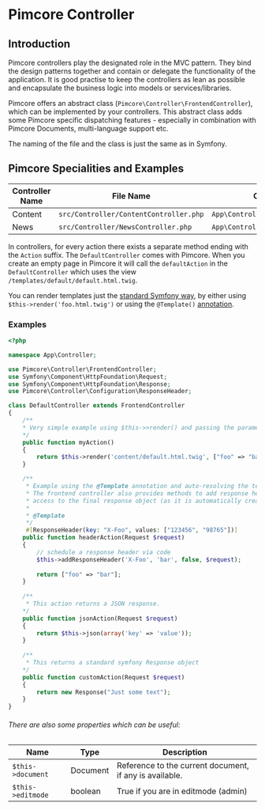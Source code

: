 # Pimcore Controller

## Introduction

Pimcore controllers play the designated role in the MVC pattern. They bind the design patterns together and contain or delegate 
the functionality of the application. It is good practise to keep the controllers as lean as possible and encapsulate
the business logic into models or services/libraries. 

Pimcore offers an abstract class (`Pimcore\Controller\FrontendController`), which can be implemented by your controllers.
This abstract class adds some Pimcore specific dispatching features - especially in combination with Pimcore Documents,
multi-language support etc. 

The naming of the file and the class is just the same as in Symfony. 

## Pimcore Specialities and Examples

| Controller Name | File Name                   | Class Name        | Default View Directory               |
|-----------------|-----------------------------|-------------------|--------------------------------------|
| Content         | `src/Controller/ContentController.php` | `App\Controller\ContentController` | `/templates/content` |
| News            | `src/Controller/NewsController.php`    | `App\Controller\NewsController`    | `/templates/news`    |

In controllers, for every action there exists a separate method ending with the `Action` suffix. 
The `DefaultController` comes with Pimcore. When you create an empty page in Pimcore it will call 
the `defaultAction` in the `DefaultController` which uses the view `/templates/default/default.html.twig`. 

You can render templates just the [standard Symfony way](https://symfony.com/doc/5.2/templates.html#rendering-a-template-in-emails), by either using `$this->render('foo.html.twig')` or using the `@Template()` [annotation](https://symfony.com/doc/5.2/bundles/SensioFrameworkExtraBundle/annotations/view.html). 


### Examples

```php
<?php

namespace App\Controller;

use Pimcore\Controller\FrontendController;
use Symfony\Component\HttpFoundation\Request;
use Symfony\Component\HttpFoundation\Response;
use Pimcore\Controller\Configuration\ResponseHeader;

class DefaultController extends FrontendController
{   
    /**
    * Very simple example using $this->>render() and passing the parameter 'foo'
    */
    public function myAction()
    {
        return $this->render('content/default.html.twig', ["foo" => "bar"]);
    }

    /**
     * Example using the @Template annotation and auto-resolving the template using the controller/action name. 
     * The frontend controller also provides methods to add response headers via annotation without having
     * access to the final response object (as it is automatically created when rendering the view).
     *
     * @Template
     */
     #[ResponseHeader(key: "X-Foo", values: ["123456", "98765"])]
    public function headerAction(Request $request)
    {
        // schedule a response header via code
        $this->addResponseHeader('X-Foo', 'bar', false, $request);
        
        return ["foo" => "bar"];
    }
    
    /**
     * This action returns a JSON response. 
    */
    public function jsonAction(Request $request)
    {
        return $this->json(array('key' => 'value'));
    }
    
    /**
     * This returns a standard symfony Response object 
    */
    public function customAction(Request $request)
    {
        return new Response("Just some text");
    }
}
``` 

###### There are also some properties which can be useful:

| Name              | Type        | Description                                              |
|-------------------|-------------|----------------------------------------------------------|
| `$this->document` | Document    | Reference to the current document, if any is available.  |
| `$this->editmode` | boolean     | True if you are in editmode (admin)                      |
   
